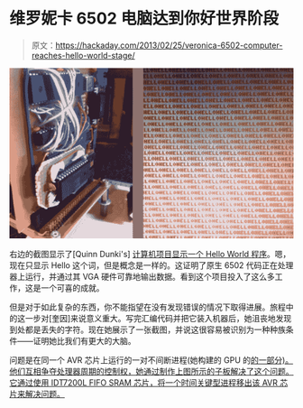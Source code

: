# 维罗妮卡 6502 电脑达到你好世界阶段

> 原文：<https://hackaday.com/2013/02/25/veronica-6502-computer-reaches-hello-world-stage/>

![veronica-hello-world](img/88ffd419939e7ee64f0000aa071e43b5.png)

右边的截图显示了[Quinn Dunki's] [计算机项目显示一个 Hello World 程序](http://quinndunki.com/blondihacks/?p=1192)。嗯，现在只显示 Hello 这个词，但是概念是一样的。这证明了原生 6502 代码正在处理器上运行，并通过其 VGA 硬件可靠地输出数据。看到这个项目投入了这么多工作，这是一个可喜的成就。

但是对于如此复杂的东西，你不能指望在没有发现错误的情况下取得进展。旅程中的这一步对[奎因]来说意义重大。写完汇编代码并把它装入机器后，她沮丧地发现到处都是丢失的字符。现在她展示了一张截图，并说这很容易被识别为一种种族条件——证明她比我们有更大的大脑。

问题是在同一个 AVR 芯片上运行的一对不间断进程(她构建的 GPU 的[的一部分)。他们互相争夺处理器周期的控制权，她通过制作上图所示的子板解决了这个问题。它通过使用 IDT7200L FIFO SRAM 芯片，将一个时间关键型进程移出该 AVR 芯片来解决问题。](http://hackaday.com/2013/01/11/veronica-vga-board-finalized/)